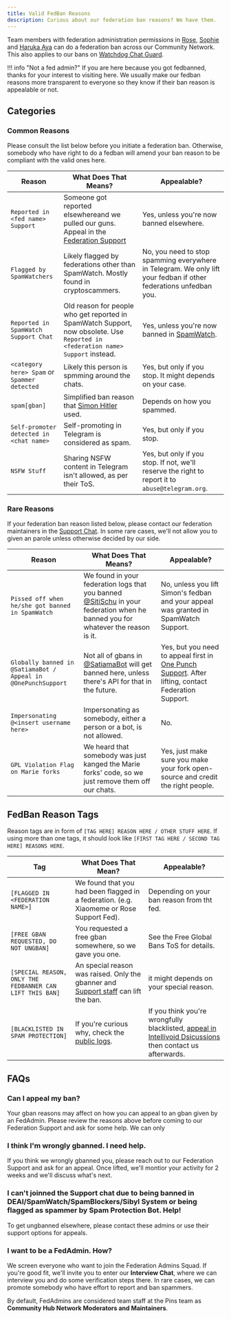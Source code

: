 ```yaml
---
title: Valid FedBan Reasons
description: Curious about our federation ban reasons? We have them.
---
```


Team members with federation administration permissions in [Rose](https://t.me/MissRose_bot), [Sophie](https://t.me/rSophieBot) and [Haruka Aya](https://t.me/HarukaAyaBot) can do a federation ban across our Community Network. This also applies to our bans on [Watchdog Chat Guard](https://t.me/WatchdogChatGuard_bot).

!!! info "Not a fed admin?"
    If you are here because you got fedbanned, thanks for your interest to visiting here. We usually make our fedban
    reasons more transparent to everyone so they know if their ban reason is appealable or not.

## Categories

### Common Reasons

Please consult the list below before you initiate a federation ban. Otherwise, somebody who have right to do a fedban will amend your ban reason to be compliant with the valid ones here.

| Reason | What Does That Means? | Appealable?|
| ----- | ----- | ----- |
| `Reported in <fed name> Support` | Someone got reported elsewhereand we pulled our guns. Appeal in the [Federation Support](./support.md) | Yes, unless you're now banned elsewhere. |
| `Flagged by SpamWatchers` | Likely flagged by federations other than SpamWatch. Mostly found in cryptoscammers. | No, you need to stop spamming everywhere in Telegram. We only lift your fedban if other federations unfedban you. |
| `Reported in SpamWatch Support Chat` | Old reason for people who get reported in SpamWatch Support, now obsolete. Use `Reported in <federation name> Support` instead. | Yes, unless you're now banned in [SpamWatch](https://t.me/SpamWatch). |
| `<category here> Spam` or `Spammer detected` | Likely this person is spmming around the chats. | Yes, but only if you stop. It might depends on your case. |
| `spam[gban]` | Simplified ban reason that [Simon Hitler](https://t.me/SitiSchu) used. | Depends on how you spammed.
| `Self-promoter detected in <chat name>` | Self-promoting in Telegram is considered as spam. | Yes, but only if you stop.
| `NSFW Stuff` | Sharing NSFW content in Telegram isn't allowed, as per their ToS. | Yes, but only if you stop. If not, we'll reserve the right to report it to `abuse@telegram.org`.

### Rare Reasons
If your federation ban reason listed below, please contact our federation maintainers in the [Support Chat](../support.md/#contact-support). In some rare cases, we'll not allow you to given an parole unless otherwise decided by our side.

| Reason | What Does That Means? | Appealable? |
| ----- | ----- | ----- |
| `Pissed off when he/she got banned in SpamWatch` | We found in your federation logs that you banned [@SitiSchu](https://t.me/SitiSchu) in your federation when he banned you for whatever the reason is it. | No, unless you lift Simon's fedban and your appeal was granted in SpamWatch Support. |
| `Globally banned in @SatiamaBot / Appeal in @OnePunchSupport` | Not all of gbans in [@SatiamaBot](https://t.me/SatiamaBot) will get banned here, unless there's API for that in the future. | Yes, but you need to appeal first in [One Punch Support](https://t.me/OnePunchSupport). After lifting, contact Federation Support. |
| `Impersonating @<insert username here>` | Impersonating as somebody, either a person or a bot, is not allowed. | No. |
| `GPL Violation Flag on Marie forks` | We heard that somebody was just kanged the Marie forks' code, so we just remove them off our chats. | Yes, just make sure you make your fork open-source and credit the right people. |

## FedBan Reason Tags
Reason tags are in form of `[TAG HERE] REASON HERE / OTHER STUFF HERE`. If using more than one tags, it should look like `[FIRST TAG HERE / SECOND TAG HERE]
REASONS HERE`.

| Tag | What Does That Mean? | Appealable? |
| ----- | ----- | ----- |
| `[FLAGGED IN <FEDERATION NAME>]` | We found that you had been flagged in a federation. (e.g. Xiaomeme or Rose Support Fed). | Depending on your ban reason from tht fed. |
| `[FREE GBAN REQUESTED, DO NOT UNGBAN]` | You requested a free gban somewhere, so we gave you one. | See the Free Global Bans ToS for details. |
| `[SPECIAL REASON, ONLY THE FEDBANNER CAN LIFT THIS BAN]` | An special reason was raised. Only the gbanner and [Support staff](https://t.me/ThePinsTeamSupport) can lift the ban. | it might depends on your special reason.
| `[BLACKLISTED IN SPAM PROTECTION]` | If you're curious why, check the [public logs](https://t.me/SpamProtectionLogs). | If you think you're wrongfully blacklisted, [appeal in Intellivoid Dsicussions](https://t.me/IntellivoidDiscussions) then contact us afterwards.

## FAQs

### Can I appeal my ban?

Your gban reasons may affect on how you can appeal to an gban given by an FedAdmin. Please review the reasons above before coming to our Federation Support and ask for some help. We can only

### I think I'm wrongly gbanned. I need help.

If you think we wrongly gbanned you, please reach out to our Federation Support and ask for an appeal. Once lifted, we'll montior your activity for 2 weeks and we'll discuss what's next.

### I can't joinned the Support chat due to being banned in DEAI/SpamWatch/SpamBlockers/Sibyl System or being flagged as spammer by Spam Protection Bot. Help!

To get ungbanned elsewhere, please contact these admins or use their support options for appeals.

### I want to be a FedAdmin. How?

We screen everyone who want to join the Federation Admins Squad. If you're good fit, we'll invite you to enter our **Interview Chat**, where we can interview you and do some verification steps there. In rare cases, we can promote somebody who have effort to report and ban spammers.

By default, FedAdmins are considered team staff at the Pins team as **Community Hub Network Moderators and Maintainers**.
